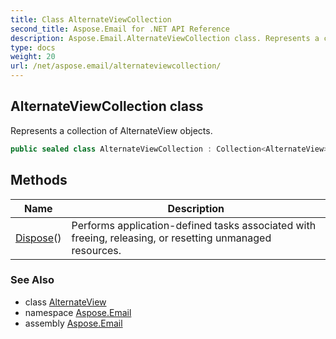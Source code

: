 ```yaml
---
title: Class AlternateViewCollection
second_title: Aspose.Email for .NET API Reference
description: Aspose.Email.AlternateViewCollection class. Represents a collection of AlternateView objects
type: docs
weight: 20
url: /net/aspose.email/alternateviewcollection/
---
```

## AlternateViewCollection class

Represents a collection of AlternateView objects.

```csharp
public sealed class AlternateViewCollection : Collection<AlternateView>, IDisposable
```

## Methods

| Name | Description |
| --- | --- |
| [Dispose](../../aspose.email/alternateviewcollection/dispose/)() | Performs application-defined tasks associated with freeing, releasing, or resetting unmanaged resources. |

### See Also

* class [AlternateView](../alternateview/)
* namespace [Aspose.Email](../../aspose.email/)
* assembly [Aspose.Email](../../)


